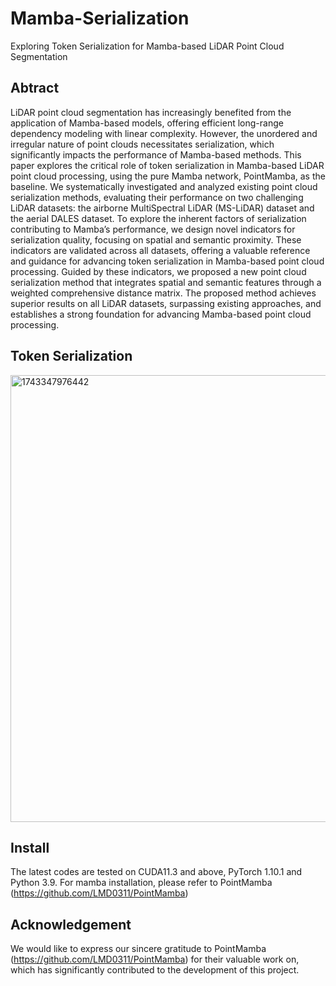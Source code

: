 # Mamba-Serialization
Exploring Token Serialization for Mamba-based LiDAR Point Cloud Segmentation

## Abtract

LiDAR point cloud segmentation has increasingly benefited from the application of Mamba-based models, offering efficient long-range dependency modeling with linear complexity. However, the unordered and irregular nature of point clouds
necessitates serialization, which significantly impacts the performance of Mamba-based methods. This paper explores the critical role of token serialization in Mamba-based LiDAR point cloud processing, using the pure Mamba network, PointMamba, as the baseline. We systematically investigated and analyzed existing point cloud serialization methods, evaluating their performance on two challenging LiDAR datasets: the airborne MultiSpectral LiDAR (MS-LiDAR) dataset and the aerial DALES dataset. To explore the inherent factors of serialization contributing to Mamba’s performance, we design novel indicators for serialization quality, focusing on spatial and semantic proximity. These indicators are validated across all datasets, offering a valuable reference and guidance for advancing token serialization in Mamba-based point cloud processing. Guided by these indicators, we proposed a new point cloud serialization method that integrates spatial and semantic features through a weighted comprehensive distance matrix. The proposed method achieves superior results on all LiDAR datasets, surpassing existing approaches, and establishes a strong foundation for advancing Mamba-based point cloud processing.


## Token Serialization

<img width="715" alt="1743347976442" src="https://github.com/user-attachments/assets/aaba247a-c3df-442f-93ac-c7addf3f93b7" />


## Install
The latest codes are tested on CUDA11.3 and above, PyTorch 1.10.1 and Python 3.9.
For mamba installation, please refer to PointMamba (https://github.com/LMD0311/PointMamba)


## Acknowledgement

We would like to express our sincere gratitude to PointMamba (https://github.com/LMD0311/PointMamba) for their valuable work on, which has significantly contributed to the development of this project.
